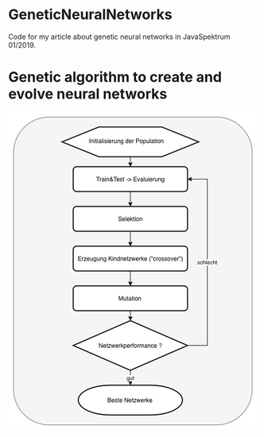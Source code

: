 # GeneticNeuralNetworks

Code for my article about genetic neural networks in JavaSpektrum 01/2019.



# Genetic algorithm to create and evolve neural networks
![alt text](Algorithm.png "The genetic algorithm")